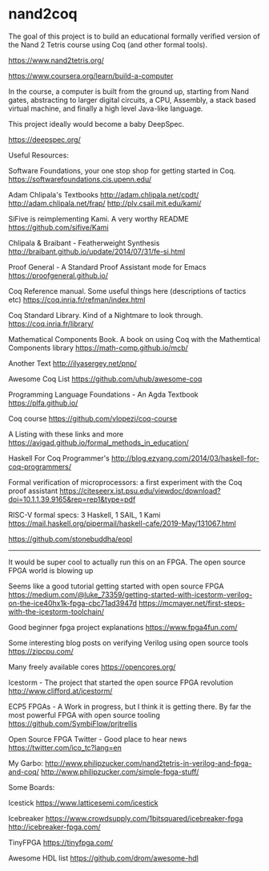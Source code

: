 # nand2coq


The goal of this project is to build an educational formally verified version of the Nand 2 Tetris course using Coq (and other formal tools).

https://www.nand2tetris.org/

https://www.coursera.org/learn/build-a-computer

In the course, a computer is built from the ground up, starting from Nand gates, abstracting to larger digital circuits, a CPU, Assembly, a stack based virtual machine, and finally a high level Java-like language.

This project ideally would become a baby DeepSpec.

https://deepspec.org/ 



Useful Resources:

Software Foundations, your one stop shop for getting started in Coq.
https://softwarefoundations.cis.upenn.edu/

Adam Chlipala's Textbooks
http://adam.chlipala.net/cpdt/
http://adam.chlipala.net/frap/
http://plv.csail.mit.edu/kami/

SiFive is reimplementing Kami. A very worthy README
https://github.com/sifive/Kami

Chlipala & Braibant - Featherweight Synthesis
http://braibant.github.io/update/2014/07/31/fe-si.html

Proof General - A Standard Proof Assistant mode for Emacs
https://proofgeneral.github.io/

Coq Reference manual. Some useful things here (descriptions of tactics etc)
https://coq.inria.fr/refman/index.html

Coq Standard Library. Kind of a Nightmare to look through.
https://coq.inria.fr/library/

Mathematical Components Book. A book on using Coq with the Mathemtical Components library
https://math-comp.github.io/mcb/

Another Text
http://ilyasergey.net/pnp/

Awesome Coq List
https://github.com/uhub/awesome-coq

Programming Language Foundations - An Agda Textbook
https://plfa.github.io/

Coq course
https://github.com/vlopezj/coq-course

A Listing with these links and more
https://avigad.github.io/formal_methods_in_education/

Haskell For Coq Programmer's
http://blog.ezyang.com/2014/03/haskell-for-coq-programmers/

Formal verification of microprocessors: a first experiment with the Coq proof assistant
https://citeseerx.ist.psu.edu/viewdoc/download?doi=10.1.1.39.9165&rep=rep1&type=pdf

RISC-V formal specs: 3 Haskell, 1 SAIL, 1 Kami
https://mail.haskell.org/pipermail/haskell-cafe/2019-May/131067.html

https://github.com/stonebuddha/eopl

------

It would be super cool to actually run this on an FPGA. The open source FPGA world is blowing up

Seems like a good tutorial getting started with open source FPGA
https://medium.com/@luke_73359/getting-started-with-icestorm-verilog-on-the-ice40hx1k-fpga-cbc71ad3947d
https://mcmayer.net/first-steps-with-the-icestorm-toolchain/

Good beginner fpga project explanations
https://www.fpga4fun.com/

Some interesting blog posts on verifying Verilog using open source tools
https://zipcpu.com/

Many freely available cores
https://opencores.org/

Icestorm - The project that started the open source FPGA revolution
http://www.clifford.at/icestorm/

ECP5 FPGAs - A Work in progress, but I think it is getting there. By far the most powerful FPGA with open source tooling
https://github.com/SymbiFlow/prjtrellis

Open Source FPGA Twitter - Good place to hear news
https://twitter.com/ico_tc?lang=en

My Garbo:
http://www.philipzucker.com/nand2tetris-in-verilog-and-fpga-and-coq/
http://www.philipzucker.com/simple-fpga-stuff/

Some Boards:

Icestick
https://www.latticesemi.com/icestick

Icebreaker
https://www.crowdsupply.com/1bitsquared/icebreaker-fpga
http://icebreaker-fpga.com/

TinyFPGA
https://tinyfpga.com/

Awesome HDL list
https://github.com/drom/awesome-hdl











